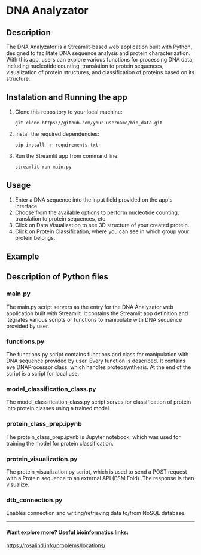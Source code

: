 # DNA Analyzator

## Description
The DNA Analyzator is a Streamlit-based web application built with Python, designed to facilitate DNA sequence analysis and protein characterization. With this app, users can explore various functions for processing DNA data, including nucleotide counting, translation to protein sequences, visualization of protein structures, and classification of proteins based on its structure.


## Instalation and Running the app
1. Clone this repository to your local machine:

    ```
    git clone https://github.com/your-username/bio_data.git
    ```
    
2. Install the required dependencies:
   
    ```
    pip install -r requirements.txt
    ```

3.  Run the Streamlit app from command line:

    ```
    streamlit run main.py
    ```

## Usage
1. Enter a DNA sequence into the input field provided on the app's interface.
2. Choose from the available options to perform nucleotide counting, translation to protein sequences, etc.
3. Click on Data Visualization to see 3D structure of your created protein.
4. Click on Protein Classification, where you can see in which group your protein belongs.

## Example

## Description of Python files
### main.py 
The main.py script servers as the entry for the DNA Analyzator web application built with Streamlit. It contains the Streamlit app definition and itegrates various scripts or functions to manipulate with DNA sequence provided by user.

### functions.py
The functions.py script contains functions and class for manipulation with DNA sequence provided by user. Every function is described. It contains eve DNAProcessor class, which handles proteosynthesis. At the end of the script is a script for local use.

### model_classification_class.py
The model_classification_class.py script serves for classification of protein into protein classes using a trained model.

### protein_class_prep.ipynb
The protein_class_prep.ipynb is Jupyter notebook, which was used for training the model for protein classification.

### protein_visualization.py
The protein_visualization.py script, which is used to send a POST request with a Protein sequence to an external API (ESM Fold). The response is then visualize.

### dtb_connection.py
Enables connection and writing/retrieving data to/from NoSQL database.

-------------------------------------------------------------------------------------------------------------------


#### Want explore more? Useful bioinformatics links:

https://rosalind.info/problems/locations/
